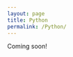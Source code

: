 ```yaml
---
layout: page
title: Python
permalink: /Python/
---
```


Coming soon!


<!-- # [function](https://function_link)
---

Description. See [function_main.ipynb](https://function_main.ipynb) for a notebook of given examples. 

## Syntax
---
    import module as m

[outarg = m.function(inarg1, inarg2)](#a)

[outarg = m.function(inarg1, inarg2, Name=Value)](#b)

## Description
---
### A
[outarg](#outarg) = m.function([inarg1](#inarg1), [inarg2](#inarg2)) returns a ... . [example](#example-1)

### B 
[outarg](#outarg) = m.function([inarg1](#inarg1), [inarg2](#inarg2), [Name=Value](#name-value-arguments)) returns ... with additional options specified by one or more name-value pair arguments. For example, you can do this or that. [example](#example-2)

## Examples 
---
### Example 1
Description 

    CODE

![FIG1](/assets/fig1Py.png)

### Example 2 
Description

    CODE
    
![FIG2](/assets/fig2Py.png)

## Input Arguments
---
### ```inarg1```
Short description

Long description

Data Types: (X, Y)

### ```inarg2```
Short description

Long description

Data Types: (X, Y)

### Name-Value Arguments

Specified optional pairs of ```Name=Value``` arguments. ```Name``` is the is the argument name and ```Value``` is the corresponding value. You can specify several name and value pair arguments in any order as ```Name1=Value1,...,NameN=ValueN```. 

**Example**: ```name1=value1, name2=value2``` specifies blah blah blah . 

### ```name1```
Short description (default=X)

Long description

Data Types: (X, Y)

### ```name2```
Short description (default=X)

Long description

Data Types: (X, Y)

## Output
---

### ```outarg```
Short description

Long description 

Data Types: (X, Y)

## More About 
---

## Tips 
---

## Issues and Discussion 
---

[Issues](https://github.com/tulimid1/TASK/issues) and [Discussion](https://github.com/tulimid1/TASK/discussions).

If you don't know how to use github (or don't want to), just send me an [email](mailto:tulimid@udel.edu).  -->
